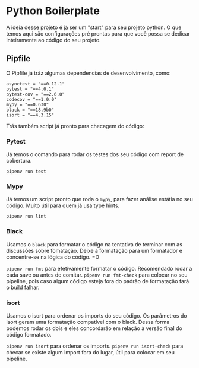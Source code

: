 # Python Boilerplate

A ideia desse projeto é já ser um "start" para seu projeto python. O que temos aqui são configurações pré prontas para que você possa se dedicar inteiramente ao código do seu projeto.


## Pipfile

O Pipfile já tráz algumas dependencias de desenvolvimento, como:

```
asynctest = "==0.12.1"
pytest = "==4.0.1"
pytest-cov = "==2.6.0"
codecov = "==1.0.0"
mypy = "==0.630"
black = "==18.9b0"
isort = "==4.3.15"
```

Trás também script já pronto para checagem do código:

### Pytest

Já temos o comando para rodar os testes dos seu código com report de cobertura.

`pipenv run test`

### Mypy

Já temos um script pronto que roda o `mypy`, para fazer análise estátia no seu código. Muito útil para quem já usa type hints.

`pipenv run lint`

### Black

Usamos o `black` para formatar o código na tentativa de terminar com as discussões sobre fomatação. Deixe a formatação para um formatador e concentre-se na lógica do código. =D

`pipenv run fmt` para efetivamente formatar o código. Recomendado rodar a cada save ou antes de comitar.
`pipenv run fmt-check` para colocar no seu pipeline, pois caso algum código esteja fora do padrão de formatação fará o build falhar.

### isort

Usamos o isort para ordenar os imports do seu código. Os parâmetros do isort geram uma formatação compatível com o black. Dessa forma podemos rodar os dois e eles concordarão em relação à versão final do código formatado.

`pipenv run isort` para ordenar os imports.
`pipenv run isort-check` para checar se existe algum import fora do lugar, útil para colocar em seu pipeline.

